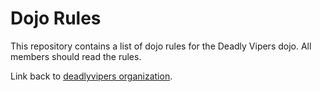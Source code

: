 Dojo Rules
==========

This repository contains a list of dojo rules for the Deadly Vipers dojo.  All members should read the rules.

Link back to [deadlyvipers organization]("https://github.com/deadlyvipers").

